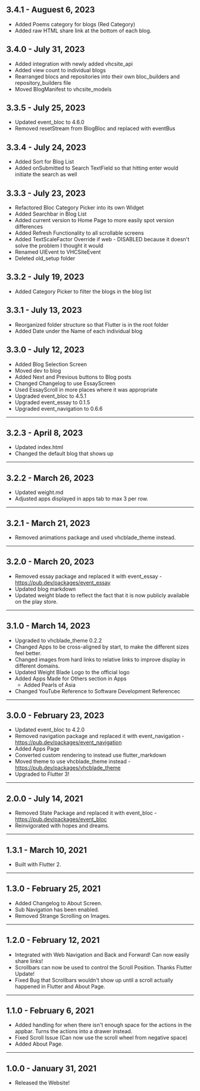 ## 3.4.1 - Auguest 6, 2023

- Added Poems category for blogs (Red Category)
- Added raw HTML share link at the bottom of each blog.

## 3.4.0 - July 31, 2023

- Added integration with newly added vhcsite_api
- Added view count to individual blogs
- Rearranged blocs and repositories into their own bloc_builders and repository_builders file
- Moved BlogManifest to vhcsite_models

## 3.3.5 - July 25, 2023

- Updated event_bloc to 4.6.0
- Removed resetStream from BlogBloc and replaced with eventBus

## 3.3.4 - July 24, 2023

- Added Sort for Blog List
- Added onSubmitted to Search TextField so that hitting enter would initiate the search as well

## 3.3.3 - July 23, 2023

- Refactored Bloc Category Picker into its own Widget
- Added Searchbar in Blog List
- Added current version to Home Page to more easily spot version differences
- Added Refresh Functionality to all scrollable screens
- Added TextScaleFactor Override if web - DISABLED because it doesn't solve the problem I thought it would
- Renamed UIEvent to VHCSiteEvent
- Deleted old_setup folder

## 3.3.2 - July 19, 2023

- Added Category Picker to filter the blogs in the blog list

## 3.3.1 - July 13, 2023

- Reorganized folder structure so that Flutter is in the root folder
- Added Date under the Name of each individual blog

## 3.3.0 - July 12, 2023

- Added Blog Selection Screen
- Moved dev to blog
- Added Next and Previous buttons to Blog posts
- Changed Changelog to use EssayScreen
- Used EssayScroll in more places where it was appropriate
- Upgraded event_bloc to 4.5.1
- Upgraded event_essay to 0.1.5
- Upgraded event_navigation to 0.6.6

-------------------------
## 3.2.3 - April 8, 2023

- Updated index.html
- Changed the default blog that shows up

-------------------------
## 3.2.2 - March 26, 2023

- Updated weight.md
- Adjusted apps displayed in apps tab to max 3 per row.

-------------------------
## 3.2.1 - March 21, 2023

- Removed animations package and used vhcblade_theme instead.

-------------------------
## 3.2.0 - March 20, 2023

- Removed essay package and replaced it with event_essay - https://pub.dev/packages/event_essay
- Updated blog markdown
- Updated weight blade to reflect the fact that it is now publicly available on the play store.

-------------------------
## 3.1.0 - March 14, 2023

- Upgraded to vhcblade_theme 0.2.2
- Changed Apps to be cross-aligned by start, to make the different sizes feel better.
- Changed images from hard links to relative links to improve display in different domains.
- Updated Weight Blade Logo to the official logo
- Added Apps Made for Others section in Apps
  - Added Pearls of Asia
- Changed YouTube Reference to Software Development Referencec

-------------------------
## 3.0.0 - February 23, 2023

- Updated event_bloc to 4.2.0
- Removed navigation package and replaced it with event_navigation - https://pub.dev/packages/event_navigation
- Added Apps Page
- Converted custom rendering to instead use flutter_markdown
- Moved theme to use vhcblade_theme instead - https://pub.dev/packages/vhcblade_theme
- Upgraded to Flutter 3!

-------------------------
## 2.0.0 - July 14, 2021

- Removed State Package and replaced it with event_bloc - https://pub.dev/packages/event_bloc
- Reinvigorated with hopes and dreams.

-------------------------
## 1.3.1 - March 10, 2021

- Built with Flutter 2.

-------------------------
## 1.3.0 - February 25, 2021

- Added Changelog to About Screen.
- Sub Navigation has been enabled.
- Removed Strange Scrolling on Images.

-------------------------
## 1.2.0 - February 12, 2021

- Integrated with Web Navigation and Back and Forward! Can now easily share links!
- Scrollbars can now be used to control the Scroll Position. Thanks Flutter Update!
- Fixed Bug that Scrollbars wouldn't show up until a scroll actually happened in Flutter and About Page.

-------------------------
## 1.1.0 - February 6, 2021

- Added handling for when there isn't enough space for the actions in the appbar. Turns the actions into a drawer instead.
- Fixed Scroll Issue (Can now use the scroll wheel from negative space)
- Added About Page.

-------------------------
## 1.0.0 - January 31, 2021

- Released the Website!